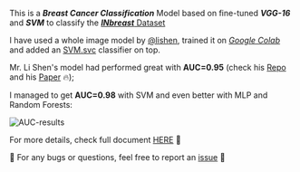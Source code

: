 This is a **_Breast Cancer Classification_** Model based on fine-tuned **_VGG-16_** and _**SVM**_ to classify the [**_INbreast_** Dataset](https://drive.google.com/file/d/19n-p9p9C0eCQA1ybm6wkMo-bbeccT_62/view?usp=sharing)

I have used a whole image model by [@lishen](https://github.com/lishen), trained it on [_Google Colab_](https://colab.research.google.com) and added an [SVM.svc](https://scikit-learn.org/stable/modules/generated/sklearn.svm.SVC.html) classifier on top.

Mr. Li Shen's model had performed great with **AUC=0.95** (check his [Repo](https://github.com/lishen/end2end-all-conv) and his [Paper](https://arxiv.org/abs/1708.09427) :fire:);

I managed to get **AUC=0.98** with SVM and even better with MLP and Random Forests:

![AUC-results](assets/images/AUC-results.PNG)

For more details, check full document [HERE](https://www.researchgate.net/publication/361441022_Medical_Images_Classification_Based_on_Deep_Features_Extraction_Exploiting_Transfer_Learning) :pushpin:

:rotating_light: For any bugs or questions, feel free to report an [issue](https://github.com/mebriki/INbreast-hybrid-VGG16-classif/issues) :triangular_flag_on_post:
